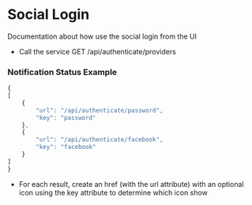 # Social Login

Documentation about how use the social login from the UI

- Call the service GET /api/authenticate/providers
### Notification Status Example
```javascript
{
[
    {
        "url": "/api/authenticate/password",
        "key": "password"
    },
    {
        "url": "/api/authenticate/facebook",
        "key": "facebook"
    }
]
}
```

- For each result, create an href (with the url attribute) with an optional icon using the key attribute to determine 
which icon show